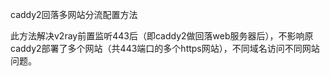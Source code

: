caddy2回落多网站分流配置方法

此方法解决v2ray前置监听443后（即caddy2做回落web服务器后），不影响原caddy2部署了多个网站（共443端口的多个https网站），不同域名访问不同网站问题。
